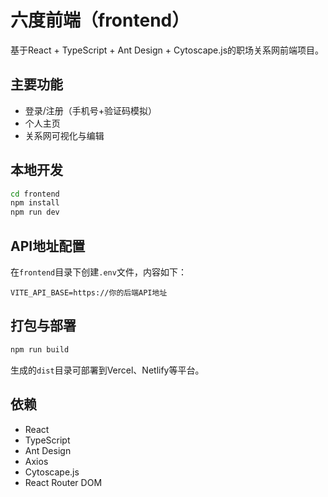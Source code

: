 # 六度前端（frontend）

基于React + TypeScript + Ant Design + Cytoscape.js的职场关系网前端项目。

## 主要功能
- 登录/注册（手机号+验证码模拟）
- 个人主页
- 关系网可视化与编辑

## 本地开发

```bash
cd frontend
npm install
npm run dev
```

## API地址配置

在`frontend`目录下创建`.env`文件，内容如下：

```
VITE_API_BASE=https://你的后端API地址
```

## 打包与部署

```bash
npm run build
```

生成的`dist`目录可部署到Vercel、Netlify等平台。

## 依赖
- React
- TypeScript
- Ant Design
- Axios
- Cytoscape.js
- React Router DOM 